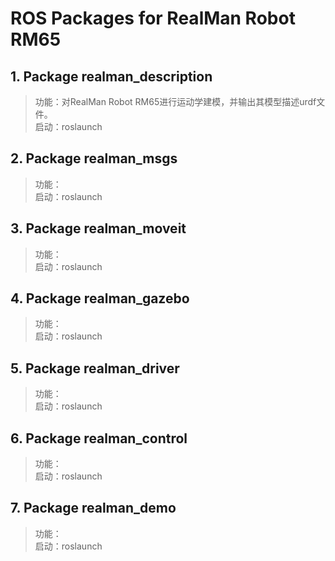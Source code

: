 # ROS Packages for RealMan Robot RM65

## 1. Package realman_description

> 功能：对RealMan Robot RM65进行运动学建模，并输出其模型描述urdf文件。<br>
> 启动：roslaunch

## 2. Package realman_msgs

> 功能：<br>
> 启动：roslaunch

## 3. Package realman_moveit

> 功能：<br>
> 启动：roslaunch

## 4. Package realman_gazebo

> 功能：<br>
> 启动：roslaunch

## 5. Package realman_driver

> 功能：<br>
> 启动：roslaunch

## 6. Package realman_control

> 功能：<br>
> 启动：roslaunch

## 7. Package realman_demo

> 功能：<br>
> 启动：roslaunch
